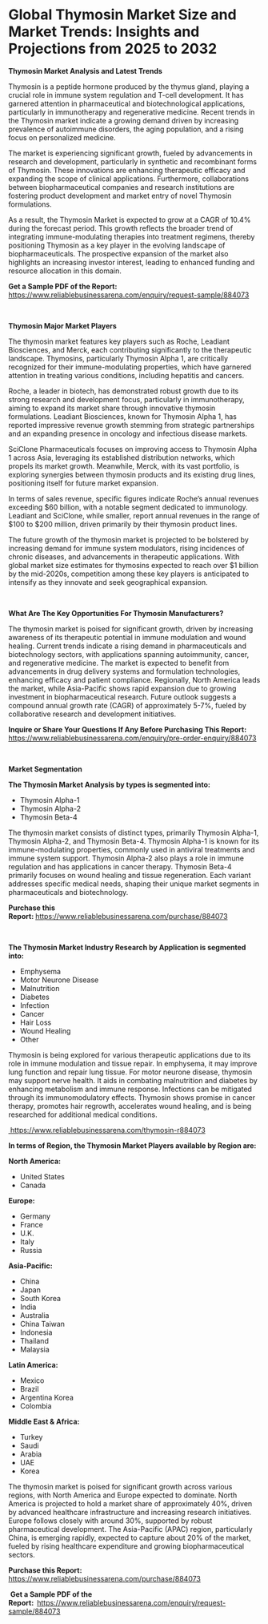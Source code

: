 <p><h1>Global Thymosin Market Size and Market Trends: Insights and Projections from 2025 to 2032</h1></p><p><strong>Thymosin Market Analysis and Latest Trends</strong></p>
<p><p>Thymosin is a peptide hormone produced by the thymus gland, playing a crucial role in immune system regulation and T-cell development. It has garnered attention in pharmaceutical and biotechnological applications, particularly in immunotherapy and regenerative medicine. Recent trends in the Thymosin market indicate a growing demand driven by increasing prevalence of autoimmune disorders, the aging population, and a rising focus on personalized medicine.</p><p>The market is experiencing significant growth, fueled by advancements in research and development, particularly in synthetic and recombinant forms of Thymosin. These innovations are enhancing therapeutic efficacy and expanding the scope of clinical applications. Furthermore, collaborations between biopharmaceutical companies and research institutions are fostering product development and market entry of novel Thymosin formulations.</p><p>As a result, the Thymosin Market is expected to grow at a CAGR of 10.4% during the forecast period. This growth reflects the broader trend of integrating immune-modulating therapies into treatment regimens, thereby positioning Thymosin as a key player in the evolving landscape of biopharmaceuticals. The prospective expansion of the market also highlights an increasing investor interest, leading to enhanced funding and resource allocation in this domain.</p></p>
<p><strong>Get a Sample PDF of the Report:&nbsp;</strong> <a href="https://www.reliablebusinessarena.com/enquiry/request-sample/884073?utm_campaign=1891&utm_medium=2&utm_source=Github&utm_content=ia&utm_term=19042025&utm_id=thymosin">https://www.reliablebusinessarena.com/enquiry/request-sample/884073</a></p>
<p>&nbsp;</p>
<p><strong>Thymosin Major Market Players</strong></p>
<p><p>The thymosin market features key players such as Roche, Leadiant Biosciences, and Merck, each contributing significantly to the therapeutic landscape. Thymosins, particularly Thymosin Alpha 1, are critically recognized for their immune-modulating properties, which have garnered attention in treating various conditions, including hepatitis and cancers.</p><p>Roche, a leader in biotech, has demonstrated robust growth due to its strong research and development focus, particularly in immunotherapy, aiming to expand its market share through innovative thymosin formulations. Leadiant Biosciences, known for Thymosin Alpha 1, has reported impressive revenue growth stemming from strategic partnerships and an expanding presence in oncology and infectious disease markets.</p><p>SciClone Pharmaceuticals focuses on improving access to Thymosin Alpha 1 across Asia, leveraging its established distribution networks, which propels its market growth. Meanwhile, Merck, with its vast portfolio, is exploring synergies between thymosin products and its existing drug lines, positioning itself for future market expansion.</p><p>In terms of sales revenue, specific figures indicate Roche’s annual revenues exceeding $60 billion, with a notable segment dedicated to immunology. Leadiant and SciClone, while smaller, report annual revenues in the range of $100 to $200 million, driven primarily by their thymosin product lines.</p><p>The future growth of the thymosin market is projected to be bolstered by increasing demand for immune system modulators, rising incidences of chronic diseases, and advancements in therapeutic applications. With global market size estimates for thymosins expected to reach over $1 billion by the mid-2020s, competition among these key players is anticipated to intensify as they innovate and seek geographical expansion.</p></p>
<p>&nbsp;</p>
<p><strong>What Are The Key Opportunities For Thymosin Manufacturers?</strong></p>
<p><p>The thymosin market is poised for significant growth, driven by increasing awareness of its therapeutic potential in immune modulation and wound healing. Current trends indicate a rising demand in pharmaceuticals and biotechnology sectors, with applications spanning autoimmunity, cancer, and regenerative medicine. The market is expected to benefit from advancements in drug delivery systems and formulation technologies, enhancing efficacy and patient compliance. Regionally, North America leads the market, while Asia-Pacific shows rapid expansion due to growing investment in biopharmaceutical research. Future outlook suggests a compound annual growth rate (CAGR) of approximately 5-7%, fueled by collaborative research and development initiatives.</p></p>
<p><strong>Inquire or Share Your Questions If Any Before Purchasing This Report:</strong> <a href="https://www.reliablebusinessarena.com/enquiry/pre-order-enquiry/884073?utm_campaign=1891&utm_medium=2&utm_source=Github&utm_content=ia&utm_term=19042025&utm_id=thymosin">https://www.reliablebusinessarena.com/enquiry/pre-order-enquiry/884073</a></p>
<p>&nbsp;</p>
<p><strong>Market Segmentation</strong></p>
<p><strong>The Thymosin Market Analysis by types is segmented into:</strong></p>
<p><ul><li>Thymosin Alpha-1</li><li>Thymosin Alpha-2</li><li>Thymosin Beta-4</li></ul></p>
<p><p>The thymosin market consists of distinct types, primarily Thymosin Alpha-1, Thymosin Alpha-2, and Thymosin Beta-4. Thymosin Alpha-1 is known for its immune-modulating properties, commonly used in antiviral treatments and immune system support. Thymosin Alpha-2 also plays a role in immune regulation and has applications in cancer therapy. Thymosin Beta-4 primarily focuses on wound healing and tissue regeneration. Each variant addresses specific medical needs, shaping their unique market segments in pharmaceuticals and biotechnology.</p></p>
<p><strong>Purchase this Report:&nbsp;</strong><a href="https://www.reliablebusinessarena.com/purchase/884073?utm_campaign=1891&utm_medium=2&utm_source=Github&utm_content=ia&utm_term=19042025&utm_id=thymosin">https://www.reliablebusinessarena.com/purchase/884073</a></p>
<p>&nbsp;</p>
<p><strong>The Thymosin Market Industry Research by Application is segmented into:</strong></p>
<p><ul><li>Emphysema</li><li>Motor Neurone Disease</li><li>Malnutrition</li><li>Diabetes</li><li>Infection</li><li>Cancer</li><li>Hair Loss</li><li>Wound Healing</li><li>Other</li></ul></p>
<p><p>Thymosin is being explored for various therapeutic applications due to its role in immune modulation and tissue repair. In emphysema, it may improve lung function and repair lung tissue. For motor neurone disease, thymosin may support nerve health. It aids in combating malnutrition and diabetes by enhancing metabolism and immune response. Infections can be mitigated through its immunomodulatory effects. Thymosin shows promise in cancer therapy, promotes hair regrowth, accelerates wound healing, and is being researched for additional medical conditions.</p></p>
<p><a href="https://www.reliablebusinessarena.com/thymosin-r884073?utm_campaign=1891&utm_medium=2&utm_source=Github&utm_content=ia&utm_term=19042025&utm_id=thymosin">&nbsp;https://www.reliablebusinessarena.com/thymosin-r884073</a></p>
<p><strong>In terms of Region, the Thymosin Market Players available by Region are:</strong></p>
<p>
    <p> <strong> North America: </strong>
        <ul>
            <li>United States</li>
            <li>Canada</li>
        </ul>
        </p> 
    <p> <strong> Europe: </strong>
        <ul>
            <li>Germany</li>
            <li>France</li>
            <li>U.K.</li>
            <li>Italy</li>
            <li>Russia</li>
        </ul>
        </p> 
    <p> <strong> Asia-Pacific: </strong>
        <ul>
            <li>China</li>
            <li>Japan</li>
            <li>South Korea</li>
            <li>India</li>
            <li>Australia</li>
            <li>China Taiwan</li>
            <li>Indonesia</li>
            <li>Thailand</li>
            <li>Malaysia</li>
        </ul>
        </p> 
    <p> <strong> Latin America: </strong>
        <ul>
            <li>Mexico</li>
            <li>Brazil</li>
            <li>Argentina Korea</li>
            <li>Colombia</li>
        </ul>
        </p> 
    <p> <strong> Middle East & Africa: </strong>
        <ul>
            <li>Turkey</li>
            <li>Saudi</li>
            <li>Arabia</li>
            <li>UAE</li>
            <li>Korea</li>
        </ul>
    </p>
    </p>
<p><p>The thymosin market is poised for significant growth across various regions, with North America and Europe expected to dominate. North America is projected to hold a market share of approximately 40%, driven by advanced healthcare infrastructure and increasing research initiatives. Europe follows closely with around 30%, supported by robust pharmaceutical development. The Asia-Pacific (APAC) region, particularly China, is emerging rapidly, expected to capture about 20% of the market, fueled by rising healthcare expenditure and growing biopharmaceutical sectors.</p></p>
<p><strong>Purchase this Report: </strong><a href="https://www.reliablebusinessarena.com/purchase/884073?utm_campaign=1891&utm_medium=2&utm_source=Github&utm_content=ia&utm_term=19042025&utm_id=thymosin">https://www.reliablebusinessarena.com/purchase/884073</a></p>
<p>&nbsp;<strong>Get a Sample PDF of the Report:&nbsp;&nbsp;</strong><a href="https://www.reliablebusinessarena.com/enquiry/request-sample/884073?utm_campaign=1891&utm_medium=2&utm_source=Github&utm_content=ia&utm_term=19042025&utm_id=thymosin">https://www.reliablebusinessarena.com/enquiry/request-sample/884073</a></p>
<p><strong></strong></p>
<p><p></p><p></p><p></p></p>
